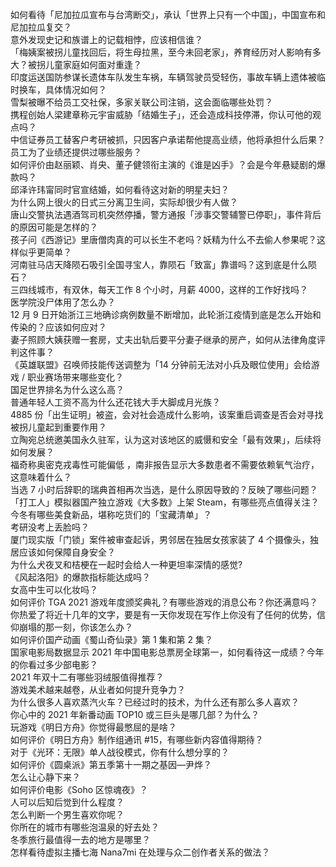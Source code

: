 如何看待「尼加拉瓜宣布与台湾断交」，承认「世界上只有一个中国」，中国宣布和尼加拉瓜复交？  
意外发现史记和族谱上的记载相悖，应该相信谁？  
「梅姨案被拐儿童找回后，将生母拉黑，至今未回老家」，养育经历对人影响有多大？被拐儿童家庭如何面对重逢？  
印度运送国防参谋长遗体车队发生车祸，车辆驾驶员受轻伤，事故车辆上遗体被临时换车，具体情况如何？  
雪梨被曝不给员工交社保，多家关联公司注销，这会面临哪些处罚？  
携程创始人梁建章称元宇宙威胁「结婚生子」，还会造成科技停滞，你认可他的观点吗？  
中信证券员工替客户考研被抓，只因客户承诺帮他提高业绩，他将承担什么后果？员工为了业绩还提供过哪些服务？  
如何评价由赵丽颖、肖央、董子健领衔主演的《谁是凶手》？会是今年悬疑剧的爆款吗？  
邱泽许玮甯同时官宣结婚，如何看待这对新的明星夫妇？  
为什么网上很火的日式三分离卫生间，实际却很少有人做？  
唐山交警执法遇酒驾司机突然停播，警方通报「涉事交警辅警已停职」，事件背后的原因可能是怎样的？  
孩子问《西游记》里唐僧肉真的可以长生不老吗？妖精为什么不去偷人参果呢？这样似乎更简单？  
河南驻马店天降陨石吸引全国寻宝人，靠陨石「致富」靠谱吗？这到底是什么陨石？  
三四线城市，有双休，每天工作 8 个小时，月薪 4000，这样的工作好找吗？  
医学院没尸体用了怎么办？  
12 月 9 日开始浙江三地确诊病例数量不断增加，此轮浙江疫情到底是怎么开始和传染的？应该如何应对？  
妻子照顾大姨获赠一套房，丈夫出轨后要平分妻子继承的房产，如何从法律角度评判这件事？  
《英雄联盟》召唤师技能传送调整为「14 分钟前无法对小兵及眼位使用」会给游戏 / 职业赛场带来哪些变化？  
国足世界排名为什么这么高？  
普通年轻人工资不高为什么还花钱大手大脚成月光族？  
4885 份「出生证明」被盗，会对社会造成什么影响，该案重启调查是否会对寻找被拐儿童起到重要作用？  
立陶宛总统邀美国永久驻军，认为这对该地区的威慑和安全「最有效果」，后续将如何发展？  
福奇称奥密克戎毒性可能偏低 ，南非报告显示大多数患者不需要依赖氧气治疗，这意味着什么？  
当选 7 小时后辞职的瑞典首相再次当选，是什么原因导致的？反映了哪些问题？  
「打工人」模拟器国产独立游戏《大多数》上架 Steam，有哪些亮点值得关注？  
今冬有哪些美食新品，堪称吃货们的「宝藏清单」？  
考研没考上丢脸吗？  
厦门现实版「门锁」案件被审查起诉，男邻居在独居女孩家装了 4 个摄像头，独居应该如何保障自身安全？  
为什么犬夜叉和桔梗在一起时会给人一种更坦率深情的感觉?  
《风起洛阳》的爆款指标能达成吗？  
女高中生可以化妆吗？  
如何评价 TGA 2021 游戏年度颁奖典礼？有哪些游戏的消息公布？你还满意吗？  
你热爱了将近十几年的文字，要是有一天你发现在写作上你没有了任何的优势，信仰崩塌的那一刻，你该怎么办？  
如何评价国产动画《蜀山奇仙录》第 1 集和第 2 集？  
国家电影局数据显示 2021 年中国电影总票房全球第一，如何看待这一成绩？今年的你看过多少部电影？  
2021 年双十二有哪些羽绒服值得推荐？  
游戏美术越来越卷，从业者如何提升竞争力？  
为什么很多人喜欢蒸汽火车？已经过时的技术，为什么还有那么多人喜欢？  
你心中的 2021 年新番动画 TOP10 或三巨头是哪几部？为什么？  
玩游戏《明日方舟》你觉得最憋屈的是啥？  
如何评价《明日方舟》制作组通讯 #15，有哪些新内容值得期待？  
对于《光环：无限》单人战役模式，你有什么想分享的？  
如何评价《圆桌派》第五季第十一期之基因—尹烨？  
怎么让心静下来？  
如何评价电影《Soho 区惊魂夜》？  
人可以后知后觉到什么程度？  
怎么判断一个男生喜欢你呢？  
你所在的城市有哪些泡温泉的好去处？  
冬季旅行最值得一去的地方是哪里？  
怎样看待虚拟主播七海 Nana7mi 在处理与众二创作者关系的做法？  
